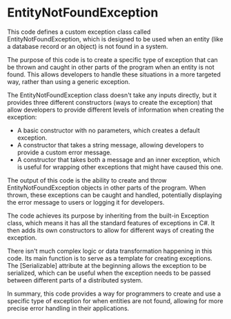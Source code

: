 # EntityNotFoundException

This code defines a custom exception class called EntityNotFoundException, which is designed to be used when an entity (like a database record or an object) is not found in a system.

The purpose of this code is to create a specific type of exception that can be thrown and caught in other parts of the program when an entity is not found. This allows developers to handle these situations in a more targeted way, rather than using a generic exception.

The EntityNotFoundException class doesn't take any inputs directly, but it provides three different constructors (ways to create the exception) that allow developers to provide different levels of information when creating the exception:

- A basic constructor with no parameters, which creates a default exception.
- A constructor that takes a string message, allowing developers to provide a custom error message.
- A constructor that takes both a message and an inner exception, which is useful for wrapping other exceptions that might have caused this one.

The output of this code is the ability to create and throw EntityNotFoundException objects in other parts of the program. When thrown, these exceptions can be caught and handled, potentially displaying the error message to users or logging it for developers.

The code achieves its purpose by inheriting from the built-in Exception class, which means it has all the standard features of exceptions in C#. It then adds its own constructors to allow for different ways of creating the exception.

There isn't much complex logic or data transformation happening in this code. Its main function is to serve as a template for creating exceptions. The [Serializable] attribute at the beginning allows the exception to be serialized, which can be useful when the exception needs to be passed between different parts of a distributed system.

In summary, this code provides a way for programmers to create and use a specific type of exception for when entities are not found, allowing for more precise error handling in their applications.